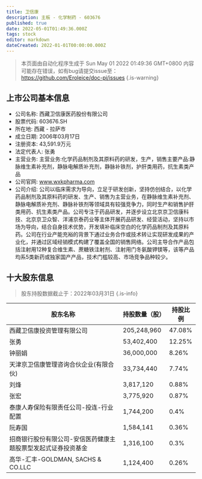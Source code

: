 ```yaml
---
title: 卫信康
description: 主板 - 化学制药 - 603676
published: true
date: 2022-05-01T01:49:36.000Z
tags: stock
editor: markdown
dateCreated: 2022-01-01T00:00:00.000Z
---
```


> 本页面由自动化程序生成于 Sun May 01 2022 01:49:36 GMT+0800
> 内容可能存在错误，如有bug请提交issue至：https://github.com/Eroleice/doc-pi/issues
{.is-warning}

## 上市公司基本信息
- 公司名称: 西藏卫信康医药股份有限公司
- 股票代码: 603676.SH
- 所在地: 西藏 - 拉萨市
- 成立日期: 2006年03月17日
- 注册资本: 43,591.9万元
- 法定代表人: 张勇
- 主营业务: 主营业务:化学药品制剂及其原料药的研发，生产，销售主要产品:静脉维生素补充剂，静脉电解质补充剂，静脉补铁剂，护肝类用药，抗生素类产品
- 公司官网: www.wxkpharma.com
- 公司介绍: 公司以临床需求为导向，立足于研发创新，坚持仿创结合，以化学药品制剂及其原料药的研发、生产、销售为主营业务，在静脉维生素补充剂、静脉电解质补充剂、静脉补铁剂等领域具有较强竞争力，同时生产和销售护肝类用药、抗生素类产品。公司专注于药品研发，并逐步设立北京京卫信康科技、北京京卫众智、洋浦京泰药业等主体开展药品研发、经营活动，坚持以市场为导向，结合自身技术优势，开发填补临床空白的化学药品制剂及其原料药。公司在行业产能充裕的背景下通过业务合作或技术转让实现研发成果的产业化，并通过区域经销模式构建了覆盖全国的销售网络。公司主导合作产品包括注射用12种复合维生素、蔗糖铁注射剂、注射用门冬氨酸钾镁等，该等产品均系5类新药或独家国产产品，技术门槛较高、市场竞争品种较少。


## 十大股东信息
> 股东持股数据截止于：2022年03月31日
{.is-info}

| 股东名称 | 持股数量（股） | 持股比例 |
| --- | --- | --- |
| 西藏卫信康投资管理有限公司 | 205,248,960 | 47.08% |
| 张勇 | 53,402,400 | 12.25% |
| 钟丽娟 | 36,000,000 | 8.26% |
| 天津京卫信康管理咨询合伙企业(有限合伙) | 33,734,440 | 7.74% |
| 刘烽 | 3,817,120 | 0.88% |
| 张宏 | 3,775,920 | 0.87% |
| 泰康人寿保险有限责任公司-投连-行业配置 | 1,744,200 | 0.4% |
| 阮寿国 | 1,584,141 | 0.36% |
| 招商银行股份有限公司-安信医药健康主题股票型发起式证券投资基金 | 1,316,100 | 0.3% |
| 高华-汇丰-GOLDMAN, SACHS & CO.LLC | 1,124,400 | 0.26% |




